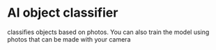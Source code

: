 # AI object classifier 
 classifies objects based on photos. You can also train the model using photos that can be made with your camera 

